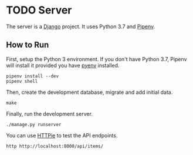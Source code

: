 # TODO Server

The server is a [Django](https://www.djangoproject.com/) project. It uses
Python 3.7 and [Pipenv](https://pipenv.readthedocs.io/en/latest/).

## How to Run

First, setup the Python 3 environment. If you don't have Python 3.7, Pipenv
will install it provided you have [pyenv](https://github.com/pyenv/pyenv)
installed.

```shell
pipenv install --dev
pipenv shell
```

Then, create the development database, migrate and add initial data.
```shell
make
```

Finally, run the development server.
```shell
./manage.py runserver
```

You can use [HTTPie](https://httpie.org/) to test the API endpoints.
```shell
http http://localhost:8000/api/items/
```
